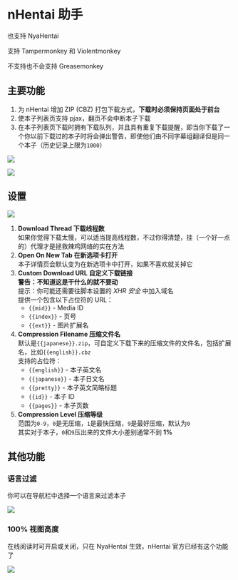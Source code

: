 # nHentai 助手

也支持 NyaHentai

支持 Tampermonkey 和 Violentmonkey

不支持也不会支持 Greasemonkey

## 主要功能

1. 为 nHentai 增加 ZIP (CBZ) 打包下载方式，**下载时必须保持页面处于前台**
2. 使本子列表页支持 pjax，翻页不会中断本子下载
3. 在本子列表页下载时拥有下载队列，并且具有重复下载提醒，即当你下载了一个你以前下载过的本子时将会弹出警告，即使他们由不同字幕组翻译但是同一个本子（历史记录上限为`1000`）

![](https://i.loli.net/2019/01/26/5c4c5d5914197.png)

![](https://i.loli.net/2018/12/26/5c23a39505d14.png)

## 设置

![](https://i.loli.net/2020/02/18/iZKI9hfcLymdrBj.png)

1. **Download Thread 下载线程数**  
   如果你觉得下载太慢，可以适当提高线程数，不过你得清楚，挂（一个好一点的）代理才是拯救辣鸡网络的实在方法
2. **Open On New Tab 在新选项卡打开**  
   本子详情页会默认变为在新选项卡中打开，如果不喜欢就关掉它
3. **Custom Download URL 自定义下载链接**  
   **警告：不知道这是干什么的就不要动**  
   提示：你可能还需要往脚本设置的 *XHR 安全* 中加入域名  
   提供一个包含以下占位符的 URL：
   - `{{mid}}` - Media ID
   - `{{index}}` - 页号
   - `{{ext}}` - 图片扩展名
4. **Compression Filename 压缩文件名**  
   默认是`{{japanese}}.zip`，可自定义下载下来的压缩文件的文件名，包括扩展名，比如`{{english}}.cbz`  
   支持的占位符：  
   - `{{english}}` - 本子英文名
   - `{{japanese}}` - 本子日文名
   - `{{pretty}}` - 本子英文简略标题
   - `{{id}}` - 本子 ID
   - `{{pages}}` - 本子页数
5. **Compression Level 压缩等级**  
   范围为`0-9`，`0`是无压缩，`1`是最快压缩，`9`是最好压缩，默认为`0`  
   其实对于本子，`0`和`9`压出来的文件大小差别通常不到 **1%**

## 其他功能

### 语言过滤

你可以在导航栏中选择一个语言来过滤本子

![](https://i.loli.net/2019/03/25/5c98d07cca0ac.png)

### 100% 视图高度

在线阅读时可开启或关闭，只在 NyaHentai 生效，nHentai 官方已经有这个功能了

![](https://i.loli.net/2019/09/04/EYu5iP9L46b8XUf.png)
